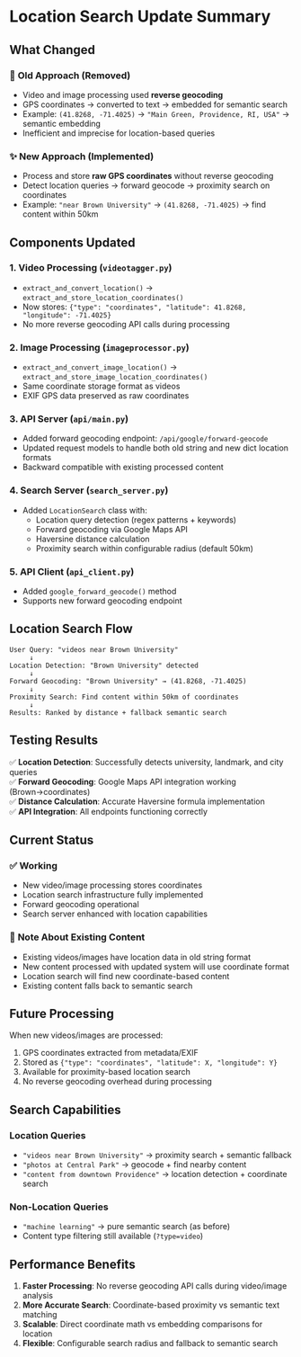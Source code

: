 # Location Search Update Summary

## What Changed

### 🔄 **Old Approach (Removed)**
- Video and image processing used **reverse geocoding** 
- GPS coordinates → converted to text → embedded for semantic search
- Example: `(41.8268, -71.4025)` → `"Main Green, Providence, RI, USA"` → semantic embedding
- Inefficient and imprecise for location-based queries

### ✨ **New Approach (Implemented)**
- Process and store **raw GPS coordinates** without reverse geocoding
- Detect location queries → forward geocode → proximity search on coordinates
- Example: `"near Brown University"` → `(41.8268, -71.4025)` → find content within 50km

## Components Updated

### 1. **Video Processing** (`videotagger.py`)
- `extract_and_convert_location()` → `extract_and_store_location_coordinates()`
- Now stores: `{"type": "coordinates", "latitude": 41.8268, "longitude": -71.4025}`
- No more reverse geocoding API calls during processing

### 2. **Image Processing** (`imageprocessor.py`) 
- `extract_and_convert_image_location()` → `extract_and_store_image_location_coordinates()`
- Same coordinate storage format as videos
- EXIF GPS data preserved as raw coordinates

### 3. **API Server** (`api/main.py`)
- Added forward geocoding endpoint: `/api/google/forward-geocode`
- Updated request models to handle both old string and new dict location formats
- Backward compatible with existing processed content

### 4. **Search Server** (`search_server.py`)
- Added `LocationSearch` class with:
  - Location query detection (regex patterns + keywords)
  - Forward geocoding via Google Maps API
  - Haversine distance calculation
  - Proximity search within configurable radius (default 50km)

### 5. **API Client** (`api_client.py`)
- Added `google_forward_geocode()` method
- Supports new forward geocoding endpoint

## Location Search Flow

```
User Query: "videos near Brown University"
     ↓
Location Detection: "Brown University" detected
     ↓  
Forward Geocoding: "Brown University" → (41.8268, -71.4025)
     ↓
Proximity Search: Find content within 50km of coordinates
     ↓
Results: Ranked by distance + fallback semantic search
```

## Testing Results

✅ **Location Detection**: Successfully detects university, landmark, and city queries  
✅ **Forward Geocoding**: Google Maps API integration working (Brown→coordinates)  
✅ **Distance Calculation**: Accurate Haversine formula implementation  
✅ **API Integration**: All endpoints functioning correctly  

## Current Status

### ✅ **Working**
- New video/image processing stores coordinates
- Location search infrastructure fully implemented
- Forward geocoding operational
- Search server enhanced with location capabilities

### 📝 **Note About Existing Content**
- Existing videos/images have location data in old string format
- New content processed with updated system will use coordinate format
- Location search will find new coordinate-based content
- Existing content falls back to semantic search

## Future Processing

When new videos/images are processed:
1. GPS coordinates extracted from metadata/EXIF
2. Stored as `{"type": "coordinates", "latitude": X, "longitude": Y}`
3. Available for proximity-based location search
4. No reverse geocoding overhead during processing

## Search Capabilities

### Location Queries
- `"videos near Brown University"` → proximity search + semantic fallback
- `"photos at Central Park"` → geocode + find nearby content  
- `"content from downtown Providence"` → location detection + coordinate search

### Non-Location Queries  
- `"machine learning"` → pure semantic search (as before)
- Content type filtering still available (`?type=video`)

## Performance Benefits

1. **Faster Processing**: No reverse geocoding API calls during video/image analysis
2. **More Accurate Search**: Coordinate-based proximity vs semantic text matching
3. **Scalable**: Direct coordinate math vs embedding comparisons for location
4. **Flexible**: Configurable search radius and fallback to semantic search 